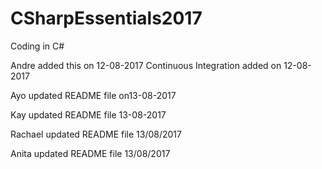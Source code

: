# CSharpEssentials2017
Coding in C#

Andre added this on 12-08-2017
Continuous Integration added on 12-08-2017

Ayo updated README file on13-08-2017

Kay updated README file 13-08-2017

Rachael updated README file 13/08/2017

Anita updated README file 13/08/2017